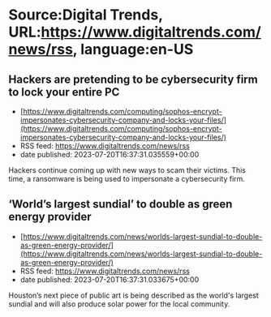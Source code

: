 # Source:Digital Trends, URL:https://www.digitaltrends.com/news/rss, language:en-US

## Hackers are pretending to be cybersecurity firm to lock your entire PC
 - [https://www.digitaltrends.com/computing/sophos-encrypt-impersonates-cybersecurity-company-and-locks-your-files/](https://www.digitaltrends.com/computing/sophos-encrypt-impersonates-cybersecurity-company-and-locks-your-files/)
 - RSS feed: https://www.digitaltrends.com/news/rss
 - date published: 2023-07-20T16:37:31.035559+00:00

Hackers continue coming up with new ways to scam their victims. This time, a ransomware is being used to impersonate a cybersecurity firm.

## ‘World’s largest sundial’ to double as green energy provider
 - [https://www.digitaltrends.com/news/worlds-largest-sundial-to-double-as-green-energy-provider/](https://www.digitaltrends.com/news/worlds-largest-sundial-to-double-as-green-energy-provider/)
 - RSS feed: https://www.digitaltrends.com/news/rss
 - date published: 2023-07-20T16:37:31.033675+00:00

Houston’s next piece of public art is being described as the world's largest sundial and will also produce solar power for the local community.


